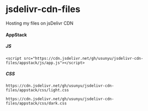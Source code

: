 # jsdelivr-cdn-files
Hosting my files on jsDelivr CDN

#### AppStack
##### JS
```
<script src="https://cdn.jsdelivr.net/gh/usunyu/jsdelivr-cdn-files/appstack/js/app.js"></script>
```
##### CSS
```
https://cdn.jsdelivr.net/gh/usunyu/jsdelivr-cdn-files/appstack/css/light.css
```
```
https://cdn.jsdelivr.net/gh/usunyu/jsdelivr-cdn-files/appstack/css/dark.css
```
